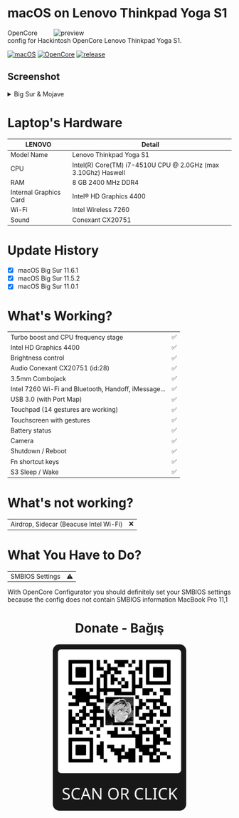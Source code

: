 <!-- omit in toc -->
# macOS on Lenovo Thinkpad Yoga S1

<img align="right" src="https://i.loli.net/2021/02/18/yip3eNsQWUZlFkd.png" width="400px" alt="preview">

OpenCore config for Hackintosh OpenCore Lenovo Thinkpad Yoga S1.

[![macOS](https://img.shields.io/badge/macOS-11.6.1-orange)](https://www.apple.com/tr/macos/big-sur/)
[![OpenCore](https://img.shields.io/badge/OpenCore-0.7.4-9cf)](https://github.com/acidanthera/OpenCorePkg)
[![release](https://img.shields.io/badge/download-lastest%20version-blue.svg)](https://github.com/relaxewdy/Lenovo-Yoga-S1-Hackintosh/releases)

## Screenshot
<details>
<summary>Big Sur & Mojave</summary>

![](https://github.com/relaxewdy/Lenovo-Thinkpad-Yoga-S1-Hackintosh/blob/main/BigSur.png)
![](https://github.com/relaxewdy/Lenovo-Thinkpad-Yoga-S1-Hackintosh/blob/main/Mojave.png)

</details>

<!-- omit in toc -->
# Laptop's Hardware

| **LENOVO** | Detail                                                  |
| ------------------- | ------------------------------------------- |
| Model Name      | Lenovo Thinkpad Yoga S1      |
| CPU              | Intel(R) Core(TM) i7-4510U CPU @ 2.0GHz (max 3.10Ghz) Haswell             |
| RAM           | 8 GB 2400 MHz DDR4    |
| Internal Graphics Card | Intel® HD Graphics 4400                     |
| Wi-Fi             | Intel Wireless 7260 |
| Sound       | Conexant CX20751                       |

# Update History
- [x] macOS Big Sur 11.6.1
- [x] macOS Big Sur 11.5.2
- [x] macOS Big Sur 11.0.1

# What's Working?
|                                 |                                    |
| -----------------------------------  | -------- |
|  Turbo boost and CPU frequency stage |  ✅  |
|  Intel HD Graphics 4400              |  ✅  |
|  Brightness control                  |  ✅  |
|  Audio Conexant CX20751 (id:28)      |  ✅  |
|  3.5mm Combojack                     |  ✅  |
|  Intel 7260 Wi-Fi and Bluetooth, Handoff, iMessage...         |  ✅  |
|  USB 3.0 (with Port Map)        |  ✅  |
|  Touchpad (14 gestures are working)   |  ✅  |
|  Touchscreen with gestures           |  ✅  |
|  Battery status   |  ✅  |
|  Camera   |  ✅  |
|  Shutdown / Reboot   |  ✅  |
|  Fn shortcut keys   |  ✅  | 
|  S3 Sleep / Wake   |  ✅  |

# What's not working?
|                                 |                                    |
| -----------------------------------  | -------- |
|  Airdrop, Sidecar (Beacuse Intel Wi-Fi)   | ❌ |

# What You Have to Do?
|                                 |                                    |
| -----------------------------------  | -------- |
|  SMBIOS Settings  | ⚠️ |
 
With OpenCore Configurator you should definitely set your SMBIOS settings because the config does not contain SMBIOS information MacBook Pro 11,1

<h1 align="center"> Donate - Bağış </h1>
<p align="center">
<a href="https://github.com/yusfklncc/yusfklncc/blob/main/Donate%20-%20Ba%C4%9F%C4%B1%C5%9F.md">
  <img src="https://github.com/yusfklncc/yusfklncc/blob/main/Resources/Donate.png" width="300">
